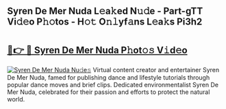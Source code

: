 ## Syren De Mer Nuda L𝚎a𝚔ed N𝚞𝚍e - Part-gTT Vi𝚍𝚎o P𝚑𝚘tos - H𝚘𝚝 O𝚗𝚕yf𝚊ns L𝚎a𝚔s Pi3h2

# <h2><a href="http://kfanr3.oniu.top/?m=Syren+De+Mer+Nuda">🔗👉 🔴 Syren De Mer Nuda P𝚑ot𝚘𝚜 V𝚒d𝚎o</a></h2>

[![Syren De Mer Nuda Nu𝚍e𝚜](https://i.imgur.com/0qMVB7G.gif)](http://kfanr3.oniu.top/?m=Syren+De+Mer+Nuda)
Virtual content creator and entertainer Syren De Mer Nuda, famed for publishing dance and lifestyle tutorials through popular dance moves and brief clips. Dedicated environmentalist Syren De Mer Nuda, celebrated for their passion and efforts to protect the natural world.  
